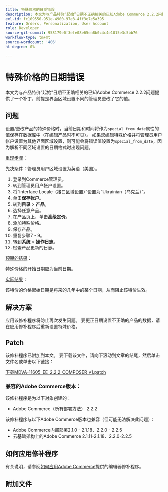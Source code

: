 ```yaml
---
title: 特殊价格的日期错误
description: 本文为与产品特价“起始”日期不正确相关的已知Adobe Commerce 2.2.2问题提供了一个补丁，前提是界面区域设置不同的管理员更改了它的值。
exl-id: fc109550-951e-4900-97e3-4ff3e7e5a395
feature: Orders, Personalization, User Account
role: Developer
source-git-commit: 958179e0f3efe08e65ea8b0c4c4e1015e3c5bb76
workflow-type: tm+mt
source-wordcount: '406'
ht-degree: 0%

---
```


# 特殊价格的日期错误

本文为与产品特价“起始”日期不正确相关的已知Adobe Commerce 2.2.2问题提供了一个补丁，前提是界面区域设置不同的管理员更改了它的值。

## 问题

设置/更改产品的特殊价格时，当前日期和时间将作为`special_from_date`属性的值保存在数据库中（在编辑产品时不可见）。 如果您编辑特殊价格并将管理员用户帐户设置为其他界面区域设置，则可能会将错误值设置为`special_from_date`，因为解析不同区域设置的日期格式时出现问题。

<u>重现步骤</u>：

先决条件：管理员用户区域设置为英语（美国）。

1. 登录到Commerce管理员。
1. 转到管理员用户帐户设置。
1. 将“Interface Locale（接口区域设置）”设置为“Ukrainian（乌克兰）”。
1. 单击&#x200B;**保存帐户**。
1. 转到&#x200B;**目录** > **产品**。
1. 选择任意产品。
1. 在产品页上，单击&#x200B;**高级定价**。
1. 添加特殊价格。
1. 保存产品。
1. 重复步骤7 - 9。
1. 转到&#x200B;**系统** > **操作日志**。
1. 检查产品更新的日志。

<u>预期的结果</u>：

特殊价格的开始日期应为当前日期。

<u>实际结果</u>：

该特价的价格起始日期是将来的几年中的某个日期，从而阻止该特价生效。

## 解决方案

应用该修补程序将防止再次发生问题。 要更正日期设置不正确的产品的数据，请在应用修补程序后重新设置特殊价格。

## Patch

该修补程序已附加到本文。 要下载该文件，请向下滚动到文章的结尾，然后单击文件名或单击以下链接：

[下载MDVA-11605\_EE\_2.2.2\_COMPOSER\_v1.patch](assets/MDVA-11605_EE_2.2.2_COMPOSER_v1.patch.zip)

### 兼容的Adobe Commerce版本：

该修补程序是为以下对象创建的：

* Adobe Commerce（所有部署方法） 2.2.2

该修补程序与以下Adobe Commerce版本也兼容（但可能无法解决此问题）：

* Adobe Commerce内部部署2.1.0 - 2.1.18、2.2.0 - 2.2.5
* 云基础架构上的Adobe Commerce 2.1.11-2.1.18、2.2.0-2.2.5

## 如何应用修补程序

有关说明，请参阅[如何应用Adobe Commerce](/help/how-to/general/how-to-apply-a-composer-patch-provided-by-magento.md)提供的编辑器修补程序。

## 附加文件

